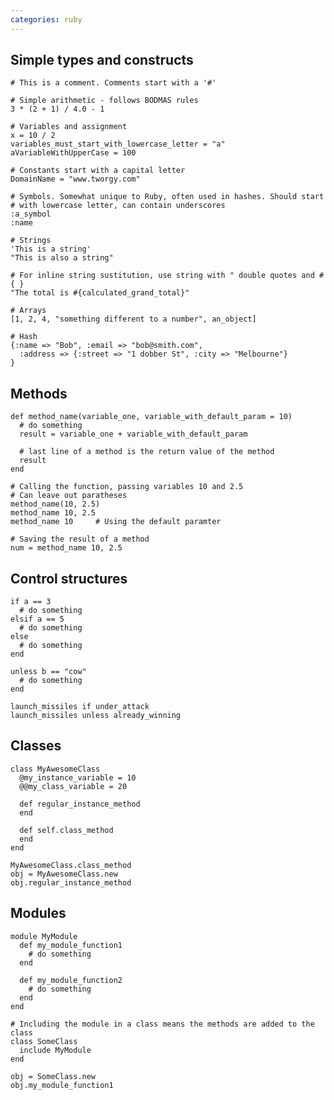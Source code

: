 ```yaml
---
categories: ruby
---
```


## Simple types and constructs
    
    # This is a comment. Comments start with a '#'
    
    # Simple arithmetic - follows BODMAS rules
    3 * (2 + 1) / 4.0 - 1
    
    # Variables and assignment
    x = 10 / 2
    variables_must_start_with_lowercase_letter = "a"
    aVariableWithUpperCase = 100
    
    # Constants start with a capital letter
    DomainName = "www.tworgy.com"

    # Symbols. Somewhat unique to Ruby, often used in hashes. Should start
    # with lowercase letter, can contain underscores
    :a_symbol
    :name

    # Strings
    'This is a string'
    "This is also a string"

    # For inline string sustitution, use string with " double quotes and #{ }
    "The total is #{calculated_grand_total}"  
    
    # Arrays
    [1, 2, 4, "something different to a number", an_object]
    
    # Hash
    {:name => "Bob", :email => "bob@smith.com", 
      :address => {:street => "1 dobber St", :city => "Melbourne"}
    }
    

## Methods

    def method_name(variable_one, variable_with_default_param = 10)
      # do something
      result = variable_one + variable_with_default_param
      
      # last line of a method is the return value of the method
      result
    end
    
    # Calling the function, passing variables 10 and 2.5
    # Can leave out paratheses
    method_name(10, 2.5)
    method_name 10, 2.5
    method_name 10     # Using the default paramter
    
    # Saving the result of a method
    num = method_name 10, 2.5

## Control structures

    if a == 3
      # do something
    elsif a == 5
      # do something
    else
      # do something
    end
    
    unless b == "cow"
      # do something
    end
    
    launch_missiles if under_attack
    launch_missiles unless already_winning
    

## Classes

    class MyAwesomeClass
      @my_instance_variable = 10
      @@my_class_variable = 20
    
      def regular_instance_method
      end
      
      def self.class_method
      end
    end
    
    MyAwesomeClass.class_method
    obj = MyAwesomeClass.new
    obj.regular_instance_method

## Modules

    module MyModule
      def my_module_function1
        # do something
      end
      
      def my_module_function2
        # do something
      end
    end
    
    # Including the module in a class means the methods are added to the class
    class SomeClass
      include MyModule
    end
    
    obj = SomeClass.new
    obj.my_module_function1
      